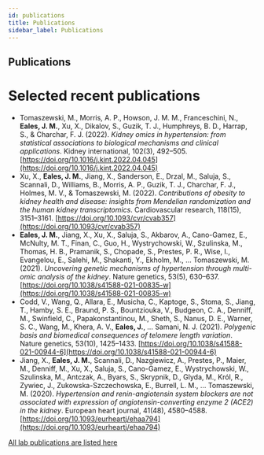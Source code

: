 ```yaml
---
id: publications
title: Publications
sidebar_label: Publications
---
```



<!--
#example publication entry

Tomaszewski, M., Morris, A. P., Howson, J. M. M., Franceschini, N., **Eales, J. M.**, Xu, X., Dikalov, S., Guzik, T. J., Humphreys, B. D., Harrap, S., & Charchar, F. J. (2022). *Kidney omics in hypertension: from statistical associations to biological mechanisms and clinical applications*. Kidney international, 102(3), 492–505. [https://doi.org/10.1016/j.kint.2022.04.045](https://doi.org/10.1016/j.kint.2022.04.045)


-->

## Publications

# Selected recent publications

- Tomaszewski, M., Morris, A. P., Howson, J. M. M., Franceschini, N., **Eales, J. M.**, Xu, X., Dikalov, S., Guzik, T. J., Humphreys, B. D., Harrap, S., & Charchar, F. J. (2022). *Kidney omics in hypertension: from statistical associations to biological mechanisms and clinical applications*. Kidney international, 102(3), 492–505. [https://doi.org/10.1016/j.kint.2022.04.045](https://doi.org/10.1016/j.kint.2022.04.045)  
- Xu, X., **Eales, J. M.**, Jiang, X., Sanderson, E., Drzal, M., Saluja, S., Scannali, D., Williams, B., Morris, A. P., Guzik, T. J., Charchar, F. J., Holmes, M. V., & Tomaszewski, M. (2022). *Contributions of obesity to kidney health and disease: insights from Mendelian randomization and the human kidney transcriptomics*. Cardiovascular research, 118(15), 3151–3161. [https://doi.org/10.1093/cvr/cvab357](https://doi.org/10.1093/cvr/cvab357)  
- **Eales, J. M.**, Jiang, X., Xu, X., Saluja, S., Akbarov, A., Cano-Gamez, E., McNulty, M. T., Finan, C., Guo, H., Wystrychowski, W., Szulinska, M., Thomas, H. B., Pramanik, S., Chopade, S., Prestes, P. R., Wise, I., Evangelou, E., Salehi, M., Shakanti, Y., Ekholm, M., … Tomaszewski, M. (2021). *Uncovering genetic mechanisms of hypertension through multi-omic analysis of the kidney*. Nature genetics, 53(5), 630–637. [https://doi.org/10.1038/s41588-021-00835-w](https://doi.org/10.1038/s41588-021-00835-w)  
- Codd, V., Wang, Q., Allara, E., Musicha, C., Kaptoge, S., Stoma, S., Jiang, T., Hamby, S. E., Braund, P. S., Bountziouka, V., Budgeon, C. A., Denniff, M., Swinfield, C., Papakonstantinou, M., Sheth, S., Nanus, D. E., Warner, S. C., Wang, M., Khera, A. V., **Eales, J.**, … Samani, N. J. (2021). *Polygenic basis and biomedical consequences of telomere length variation*. Nature genetics, 53(10), 1425–1433. [https://doi.org/10.1038/s41588-021-00944-6](https://doi.org/10.1038/s41588-021-00944-6)  
- Jiang, X., **Eales, J. M.**, Scannali, D., Nazgiewicz, A., Prestes, P., Maier, M., Denniff, M., Xu, X., Saluja, S., Cano-Gamez, E., Wystrychowski, W., Szulinska, M., Antczak, A., Byars, S., Skrypnik, D., Glyda, M., Król, R., Zywiec, J., Zukowska-Szczechowska, E., Burrell, L. M., … Tomaszewski, M. (2020). *Hypertension and renin-angiotensin system blockers are not associated with expression of angiotensin-converting enzyme 2 (ACE2) in the kidney*. European heart journal, 41(48), 4580–4588. [https://doi.org/10.1093/eurheartj/ehaa794](https://doi.org/10.1093/eurheartj/ehaa794)

[All lab publications are listed here](https://research.manchester.ac.uk/en/persons/james.eales/publications/)


